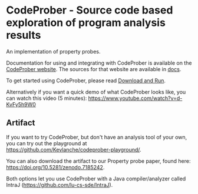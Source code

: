 # CodeProber - Source code based exploration of program analysis results

An implementation of property probes.

Documentation for using and integrating with CodeProber is available on the [CodeProber website](https://codeprober.org/docs/). The sources for that website are available in [docs](docs/).

To get started using CodeProber, please read [Download and Run](https://codeprober.org/docs/usage/download_and_run.html).

Alternatively if you want a quick demo of what CodeProber looks like, you can watch this video (5 minutes): https://www.youtube.com/watch?v=d-KvFy5h9W0

## Artifact

If you want to try CodeProber, but don't have an analysis tool of your own, you can try out the playground at https://github.com/Kevlanche/codeprober-playground/.

You can also download the artifact to our Property probe paper, found here: https://doi.org/10.5281/zenodo.7185242.

Both options let you use CodeProber with a Java compiler/analyzer called IntraJ (https://github.com/lu-cs-sde/IntraJ).

